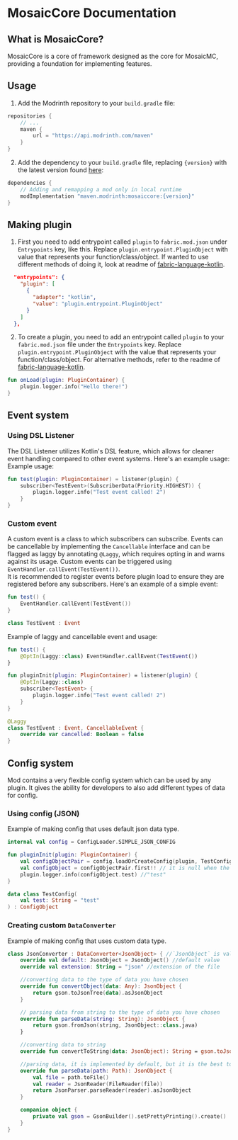 # MosaicCore Documentation
## What is MosaicCore?
MosaicCore is a core of framework designed as the core for MosaicMC, providing a foundation for implementing features. 
## Usage
1. Add the Modrinth repository to your `build.gradle` file:
```groovy
repositories {
    // ...
    maven {
        url = "https://api.modrinth.com/maven"
    }
}
```
2. Add the dependency to your `build.gradle` file, replacing `{version}` with the latest version found [here](https://modrinth.com/mod/mosaiccore/versions):
```groovy
dependencies {
    // Adding and remapping a mod only in local runtime
    modImplementation "maven.modrinth:mosaiccore:{version}"
}
```
## Making plugin
1. First you need to add entrypoint called `plugin` to `fabric.mod.json` under `Entrypoints` key, like this. Replace `plugin.entrypoint.PluginObject` with value that represents your function/class/object. If wanted to use different methods of doing it, look at readme of [fabric-language-kotlin](https://github.com/FabricMC/fabric-language-kotlin#entrypoint-samples).
```json
  "entrypoints": {
    "plugin": [
      {
        "adapter": "kotlin",
        "value": "plugin.entrypoint.PluginObject"
      }
    ]
  },
```
2. To create a plugin, you need to add an entrypoint called `plugin` to your `fabric.mod.json` file under the `Entrypoints` key. Replace `plugin.entrypoint.PluginObject` with the value that represents your function/class/object. For alternative methods, refer to the readme of [fabric-language-kotlin](https://github.com/FabricMC/fabric-language-kotlin#entrypoint-samples).
```kt
fun onLoad(plugin: PluginContainer) {
    plugin.logger.info("Hello there!")
}
```

## Event system
### Using DSL Listener
The DSL Listener utilizes Kotlin's DSL feature, which allows for cleaner event handling compared to other event systems. Here's an example usage:
Example usage: 
```kt
fun test(plugin: PluginContainer) = listener(plugin) {
    subscriber<TestEvent>(SubscriberData(Priority.HIGHEST)) {
        plugin.logger.info("Test event called! 2")
    }
}
```
### Custom event
A custom event is a class to which subscribers can subscribe. Events can be cancellable by implementing the `Cancellable` interface and can be flagged as laggy by annotating `@Laggy`, which requires opting in and warns against its usage. Custom events can be triggered using `EventHandler.callEvent(TestEvent())`.
<br>
It is recommended to register events before plugin load to ensure they are registered before any subscribers. Here's an example of a simple event:
```kt
fun test() {
    EventHandler.callEvent(TestEvent())
}

class TestEvent : Event
```
Example of laggy and cancellable event and usage:
```kt
fun test() { 
    @OptIn(Laggy::class) EventHandler.callEvent(TestEvent())
}

fun pluginInit(plugin: PluginContainer) = listener(plugin) {
    @OptIn(Laggy::class) 
    subscriber<TestEvent> {
        plugin.logger.info("Test event called! 2")
    }
}

@Laggy
class TestEvent : Event, CancellableEvent {
    override var cancelled: Boolean = false
}
```
## Config system 
Mod contains a very flexible config system which can be used by any plugin. It gives the ability for developers to also add different types of data for config.
### Using config (JSON)
Example of making config that uses default json data type.

```kt
internal val config = ConfigLoader.SIMPLE_JSON_CONFIG

fun pluginInit(plugin: PluginContainer) {
    val configObjectPair = config.loadOrCreateConfig(plugin, TestConfig())
    val configObject = configObjectPair.first!! // it is null when the TestConfig is not presented
    plugin.logger.info(configObject.test) //"test"
}

data class TestConfig(
    val test: String = "test"
) : ConfigObject
```
### Creating custom `DataConverter`
Example of making config that uses custom data type.

```kt
class JsonConverter : DataConverter<JsonObject> { //`JsonObject` is value that is used by whatever data you have chosen
    override val default: JsonObject = JsonObject() //default value
    override val extension: String = "json" //extension of the file

    //converting data to the type of data you have chosen
    override fun convertObject(data: Any): JsonObject {
        return gson.toJsonTree(data).asJsonObject
    } 

    // parsing data from string to the type of data you have chosen
    override fun parseData(string: String): JsonObject {
        return gson.fromJson(string, JsonObject::class.java)
    }

    //converting data to string
    override fun convertToString(data: JsonObject): String = gson.toJson(data)

    //parsing data, it is implemented by default, but it is the best to override it and make it more efficient
    override fun parseData(path: Path): JsonObject {
        val file = path.toFile()
        val reader = JsonReader(FileReader(file))
        return JsonParser.parseReader(reader).asJsonObject
    } 

    companion object {
        private val gson = GsonBuilder().setPrettyPrinting().create()
    } 
}
```
